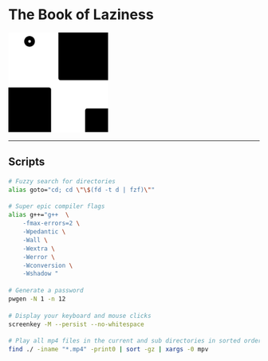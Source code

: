 # The Book of Laziness

<img src="./static/img/image.png" data-canonical-src="./static/img/image.png" width="200"/>

---

## Scripts

```bash
# Fuzzy search for directories
alias goto="cd; cd \"\$(fd -t d | fzf)\""

# Super epic compiler flags
alias g++="g++  \
	-fmax-errors=2 \
	-Wpedantic \
	-Wall \
	-Wextra \
	-Werror \
	-Wconversion \
	-Wshadow "

# Generate a password
pwgen -N 1 -n 12

# Display your keyboard and mouse clicks
screenkey -M --persist --no-whitespace

# Play all mp4 files in the current and sub directories in sorted order
find ./ -iname "*.mp4" -print0 | sort -gz | xargs -0 mpv

```
### 
